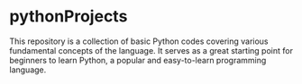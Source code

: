 # pythonProjects
This repository is a collection of basic Python codes covering various fundamental concepts of the language. It serves as a great starting point for beginners to learn Python, a popular and easy-to-learn programming language.
